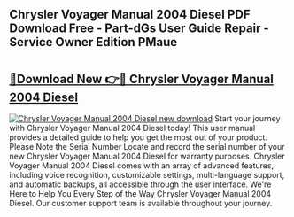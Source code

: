 ## Chrysler Voyager Manual 2004 Diesel PDF Download Free - Part-dGs User Guide Repair - Service Owner Edition PMaue

# <h2><a href="http://bc60408.oget.top/?id=Chrysler+Voyager+Manual+2004+Diesel">🔗Download New 👉🔴 Chrysler Voyager Manual 2004 Diesel</a></h2>

[![Chrysler Voyager Manual 2004 Diesel new download](https://i.imgur.com/5g1atiW.png)](http://bc60408.oget.top/?id=Chrysler+Voyager+Manual+2004+Diesel)
Start your journey with Chrysler Voyager Manual 2004 Diesel today! This user manual provides a detailed guide to help you get the most out of your product. Please Note the Serial Number Locate and record the serial number of your new Chrysler Voyager Manual 2004 Diesel for warranty purposes. Chrysler Voyager Manual 2004 Diesel comes with an array of advanced features, including voice recognition, customizable settings, multi-language support, and automatic backups, all accessible through the user interface. We're Here to Help You Every Step of the Way Chrysler Voyager Manual 2004 Diesel. Our customer support team is available throughout your journey.
